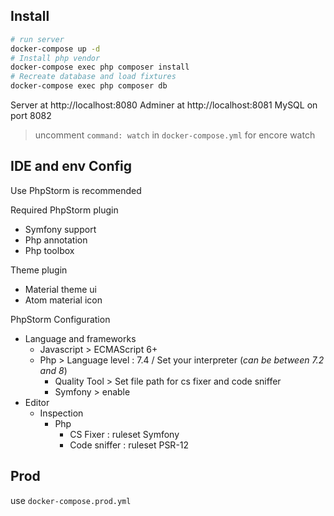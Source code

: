 ## Install

```sh
# run server
docker-compose up -d
# Install php vendor
docker-compose exec php composer install
# Recreate database and load fixtures
docker-compose exec php composer db
```

Server at http://localhost:8080
Adminer at http://localhost:8081
MySQL on port 8082

> uncomment `command: watch` in `docker-compose.yml` for encore watch

## IDE and env Config

Use PhpStorm is recommended

Required PhpStorm plugin
- Symfony support
- Php annotation
- Php toolbox

Theme plugin
- Material theme ui
- Atom material icon

PhpStorm Configuration
- Language and frameworks
    - Javascript > ECMAScript 6+
    - Php > Language level : 7.4 / Set your interpreter (*can be between 7.2 and 8*)
        - Quality Tool > Set file path for cs fixer and code sniffer
        - Symfony > enable
- Editor
    - Inspection
        - Php
            - CS Fixer : ruleset Symfony
            - Code sniffer : ruleset PSR-12



## Prod

use `docker-compose.prod.yml`
